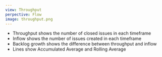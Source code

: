 ```yaml
---
view: Throughput
perpective: Flow
image: throughput.png
---
```

- Throughput shows the number of closed issues in each timeframe
- Inflow shows the number of issues created in each timeframe
- Backlog growth shows the difference between throughput and inflow
- Lines show Accumulated Average and Rolling Average
